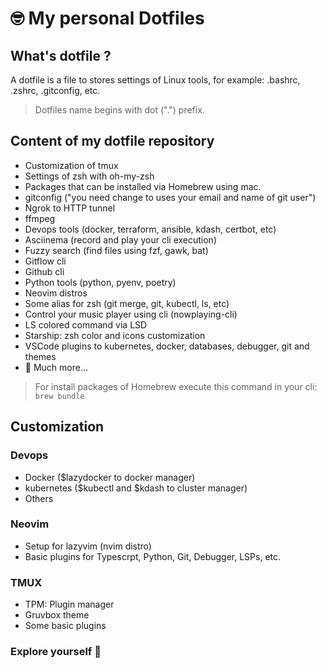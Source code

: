 # 🤓 My personal Dotfiles

## What's dotfile ?

A dotfile is a file to stores settings of Linux tools, for example: .bashrc, .zshrc, .gitconfig, etc.

> Dotfiles name begins with dot (".") prefix.

## Content of my dotfile repository

- Customization of tmux
- Settings of zsh with oh-my-zsh
- Packages that can be installed via Homebrew using mac.
- gitconfig ("you need change to uses your email and name of git user")
- Ngrok to HTTP tunnel
- ffmpeg
- Devops tools (docker, terraform, ansible, kdash, certbot, etc)
- Asciinema (record and play your cli execution)
- Fuzzy search (find files using fzf, gawk, bat)
- Gitflow cli
- Github cli
- Python tools (python, pyenv, poetry)
- Neovim distros
- Some alias for zsh (git merge, git, kubectl, ls, etc)
- Control your music player using cli (nowplaying-cli)
- LS colored command via LSD
- Starship: zsh color and icons customization
- VSCode plugins to kubernetes, docker, databases, debugger, git and themes
- 🚀 Much more...

> For install packages of Homebrew execute this command in your cli: `brew bundle`

## Customization

### Devops

- Docker ($lazydocker to docker manager)
- kubernetes ($kubectl and $kdash to cluster manager)
- Others

### Neovim

- Setup for lazyvim (nvim distro)
- Basic plugins for Typescrpt, Python, Git, Debugger, LSPs, etc.

### TMUX

- TPM: Plugin manager
- Gruvbox theme
- Some basic plugins

### Explore yourself 🧠
